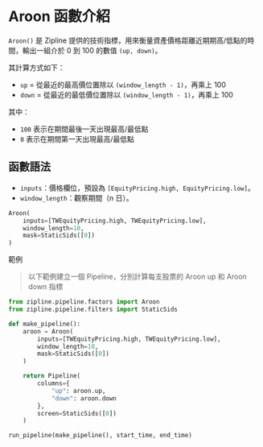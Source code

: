 # Aroon 函數介紹

`Aroon()` 是 Zipline 提供的技術指標，用來衡量資產價格距離近期期高/低點的時間，輸出一組介於 0 到 100 的數值 `(up, down)`。

其計算方式如下：

- `up` = 從最近的最高價位置除以 `(window_length - 1)`，再乘上 100  
- `down` = 從最近的最低價位置除以 `(window_length - 1)`，再乘上 100  

其中：
- `100` 表示在期間最後一天出現最高/最低點  
- `0` 表示在期間第一天出現最高/最低點  

## 函數語法

- `inputs`：價格欄位，預設為 `[EquityPricing.high, EquityPricing.low]`。  
- `window_length`：觀察期間（n 日）。  

```python
Aroon(
    inputs=[TWEquityPricing.high, TWEquityPricing.low],
    window_length=10,
    mask=StaticSids([0])
)
```

範例

> 以下範例建立一個 Pipeline，分別計算每支股票的 Aroon up 和 Aroon down 指標
```python
from zipline.pipeline.factors import Aroon
from zipline.pipeline.filters import StaticSids

def make_pipeline():
    aroon = Aroon(
        inputs=[TWEquityPricing.high, TWEquityPricing.low],
        window_length=10,
        mask=StaticSids([0])
    )

    return Pipeline(
        columns={
            "up": aroon.up,
            "down": aroon.down
        },
        screen=StaticSids([0])
    )

run_pipeline(make_pipeline(), start_time, end_time)
```